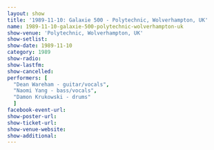 ```yaml
---
layout: show
title: '1989-11-10: Galaxie 500 - Polytechnic, Wolverhampton, UK'
name: 1989-11-10-galaxie-500-polytechnic-wolverhampton-uk
show-venue: 'Polytechnic, Wolverhampton, UK'
show-setlist: 
show-date: 1989-11-10
category: 1989
show-radio: 
show-lastfm: 
show-cancelled: 
performers: [
  "Dean Wareham - guitar/vocals",
  "Naomi Yang - bass/vocals",
  "Damon Krukowski - drums"
  ]
facebook-event-url: 
show-poster-url: 
show-ticket-url: 
show-venue-website: 
show-additional: 
---
```


